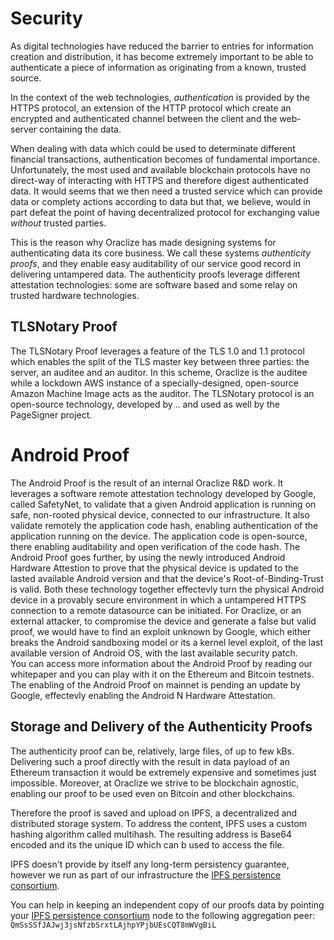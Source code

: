 # Security
As digital technologies have reduced the barrier to entries for information creation and distribution, it has become extremely important to be able to authenticate a piece of information as originating from a known, trusted source. 

In the context of the web technologies, _authentication_ is provided by the HTTPS protocol, an extension of the HTTP protocol which create an encrypted and authenticated channel between the client and the web-server containing the data.

When dealing with data which could be used to determinate different financial transactions, authentication becomes of fundamental importance. Unfortunately, the most used and available blockchain protocols have no direct-way of interacting with HTTPS and therefore digest authenticated data. It would seems that we then need a trusted service which can provide data or complety actions according to data but that, we believe, would in part defeat the point of having decentralized protocol for exchanging value *without* trusted parties. 

This is the reason why Oraclize has made designing systems for authenticating data its core business. We call these systems *authenticity proofs*, and they enable easy auditability of our service good record in delivering untampered data. 
The authenticity proofs leverage different attestation technologies: some are software based and some relay on trusted hardware technologies. 

## TLSNotary Proof
The TLSNotary Proof leverages a feature of the TLS 1.0 and 1.1 protocol which enables the split of the TLS master key between three parties: the server, an auditee and an auditor. In this scheme, Oraclize is the auditee while a lockdown AWS instance of a specially-designed, open-source Amazon Machine Image acts as the auditor. The TLSNotary protocol is an open-source technology, developed by .. and used as well by the PageSigner project.

# Android Proof
The Android Proof is the result of an internal Oraclize R&D work. It leverages a software remote attestation technology developed by Google, called SafetyNet, to validate that a given Android application is running on safe, non-rooted physical device, connected to our infrastructure. It also validate remotely the application code hash, enabling authentication of the application running on the device. The application code is open-source, there enabling auditability and open verification of the code hash. The Android Proof goes further, by using the newly introduced Android Hardware Attestion to prove that the physical device is updated to the lasted available Android version and that the device's Root-of-Binding-Trust is valid. Both these technology together effectevly turn the physical Android device in a provably secure environment in which a untampered HTTPS connection to a remote datasource can be initiated. For Oraclize, or an external attacker, to compromise the device and generate a false but valid proof, we would have to find an exploit unknown by Google, which either breaks the Android sandboxing model or its a kernel level exploit, of the last available version of Android OS, with the last available security patch.   
You can access more information about the Android Proof by reading our whitepaper and you can play with it on the Ethereum and Bitcoin testnets. The enabling of the Android Proof on mainnet is pending an update by Google, effectevly enabling the Android N Hardware Attestation.

## Storage and Delivery of the Authenticity Proofs
The authenticity proof can be, relatively, large files, of up to few kBs. Delivering such a proof directly with the result in data payload of an Ethereum transaction it would be extremely expensive and sometimes just impossible. Moreover, at Oraclize we strive to be blockchain agnostic, enabling our proof to be used even on Bitcoin and other blockchains.

Therefore the proof is saved and upload on IPFS, a decentralized and distributed storage system. To address the content, IPFS uses a custom hashing algorithm called multihash. The resulting address is Base64 encoded and its the unique ID which can b used to access the file. 

IPFS doesn't provide by itself any long-term persistency guarantee, however we run as part of our infrastructure the <a href="https://github.com/oraclize/ipfs-persistence-consortium" target="_blank">IPFS persistence consortium</a>.

You can help in keeping an independent copy of our proofs data by pointing your <a href="https://github.com/oraclize/ipfs-persistence-consortium" target="_blank">IPFS persistence consortium</a> node to the following aggregation peer: `QmSsSSfJAJwj3jsNfzbSrxtLAjhpYPjbUEsCQT8mWVgBiL`



